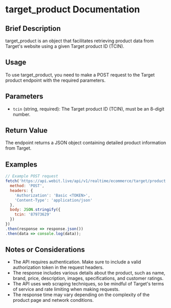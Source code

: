 # target_product Documentation

## Brief Description
target_product is an object that facilitates retrieving product data from Target's website using a given Target product ID (TCIN).

## Usage
To use target_product, you need to make a POST request to the Target product endpoint with the required parameters.

## Parameters
- `tcin` (string, required): The Target product ID (TCIN), must be an 8-digit number.

## Return Value
The endpoint returns a JSON object containing detailed product information from Target.

## Examples

```javascript
// Example POST request
fetch('https://api.webit.live/api/v1/realtime/ecommerce/target/product', {
  method: 'POST',
  headers: {
    'Authorization': 'Basic <TOKEN>',
    'Content-Type': 'application/json'
  },
  body: JSON.stringify({
    tcin: '87973629'
  })
})
.then(response => response.json())
.then(data => console.log(data));
```

## Notes or Considerations
- The API requires authentication. Make sure to include a valid authorization token in the request headers.
- The response includes various details about the product, such as name, brand, price, description, images, specifications, and customer ratings.
- The API uses web scraping techniques, so be mindful of Target's terms of service and rate limiting when making requests.
- The response time may vary depending on the complexity of the product page and network conditions.